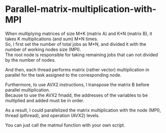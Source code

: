 # Parallel-matrix-multiplication-with-MPI

When multiplying matrices of size M\*K (matrix A) and K\*N (matrix B), it takes K multiplications (and sum) M\*N times.  
So, I first set the number of total jobs as M\*N, and divided it with the number of working nodes size (MPI).  
The root node is responsible for taking remaining jobs that can not divided by the number of nodes.

And then, each thread performs matrix (rather vector) multiplication in parallel for the task assigned to the corresponding node.

Furthermore, to use AVX2 instructions, I transpose the matrix B before parallel multiplication.  
Because to use the AVX2 fmadd, the addresses of the variables to be multiplied and added must be in order.  

As a result, I could parallelized the matrix multiplication with the node (MPI), thread (pthread), and operation (AVX2) levels.  

You can just call the matmul function with your own script.
